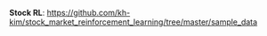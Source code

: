 **Stock RL**: https://github.com/kh-kim/stock_market_reinforcement_learning/tree/master/sample_data
